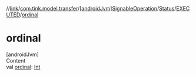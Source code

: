 //[link](../../../../index.md)/[com.tink.model.transfer](../../../index.md)/[[androidJvm]SignableOperation](../../index.md)/[Status](../index.md)/[EXECUTED](index.md)/[ordinal](ordinal.md)



# ordinal  
[androidJvm]  
Content  
val [ordinal](ordinal.md): [Int](https://kotlinlang.org/api/latest/jvm/stdlib/kotlin/-int/index.html)  



